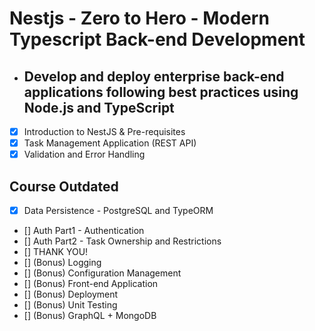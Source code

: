 # Nestjs - Zero to Hero - Modern Typescript Back-end Development

- ## Develop and deploy enterprise back-end applications following best practices using Node.js and TypeScript

- [x] Introduction to NestJS & Pre-requisites
- [x] Task Management Application (REST API)
- [x] Validation and Error Handling
## Course Outdated
- [x] Data Persistence - PostgreSQL and TypeORM

- [] Auth Part1 - Authentication
- [] Auth Part2 - Task Ownership and Restrictions
- [] THANK YOU!
- [] (Bonus) Logging
- [] (Bonus) Configuration Management
- [] (Bonus) Front-end Application
- [] (Bonus) Deployment
- [] (Bonus) Unit Testing
- [] (Bonus) GraphQL + MongoDB